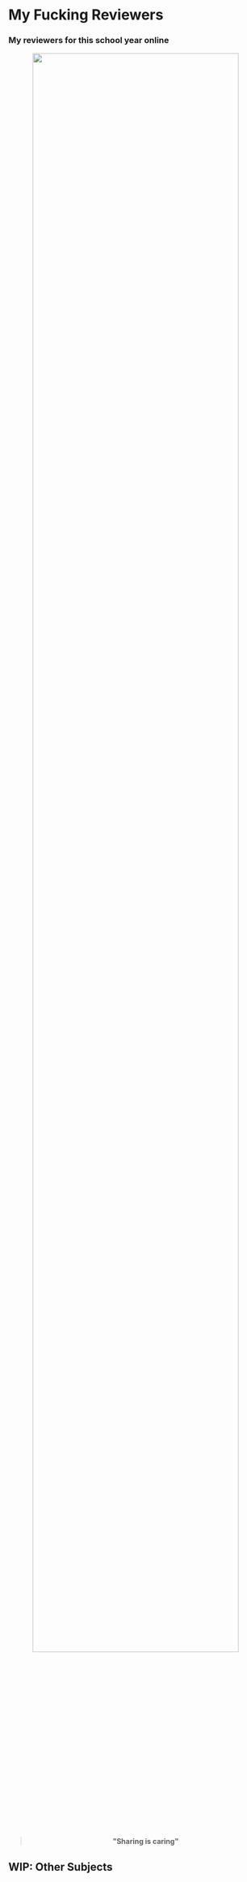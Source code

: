 # My Fucking Reviewers

### My reviewers for this school year online 
<center>
<img src ="https://images.steamusercontent.com/ugc/941698084740342837/A45EE46E02840DA47C8D03F2C5F343121B8F2B57/?imw=5000&imh=5000&ima=fit&impolicy=Letterbox&imcolor=%23000000&letterbox=false" width = 90%>

> **"Sharing is caring"**
</center>

## WIP: Other Subjects 